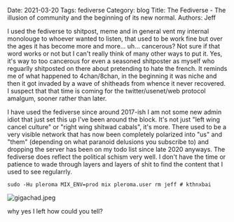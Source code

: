 Date: 2021-03-20
Tags: fediverse
Category: blog
Title: The Fediverse - The illusion of community and the beginning of its new normal.
Authors: Jeff

I used the fediverse to shitpost, meme and in general vent my internal monolouge to whoever wanted to listen, that used to be work fine but over the ages it has become more and more... uh... cancerous? Not sure if that word works or not but I can't really think of many other ways to put it. Yes, it's way to too cancerous for even a seasoned shitposter as myself who reguarlly shitposted on there about pretending to hate the french. It reminds me of what happened to 4chan/8chan, in the beginning it was niche and then it got invaded by a wave of shitheads from whence it never recovered. I suspect that that time is coming for the twitter/usenet/web protocol amalgum, sooner rather than later.

I have used the fediverse since around 2017-ish I am not some new admin idiot that just set this up I've been around the block. It's not just "left wing cancel culture" or "right wing shitwad cabals", it's more. There used to be a very visible network that has now been completely polarized into "us" and "them" (depending on what paranoid delusions you subscribe to) and dropping the server has been on my todo list since late 2020 anyways. The fediverse does reflect the political schism very well. I don't have the time or patience to wade through layers and layers of shit to find the content that I used to see regularrly.

`sudo -Hu pleroma MIX_ENV=prod mix pleroma.user rm jeff # kthnxbai` 

![gigachad.jpeg](images/gigachad.jpeg)

why yes I left how could you tell?
